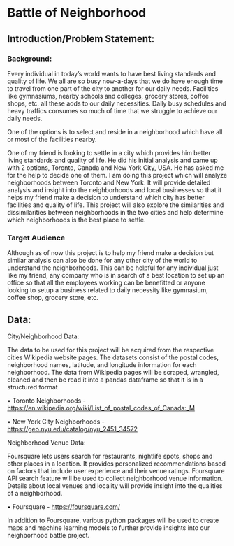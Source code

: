 # Battle of Neighborhood
## Introduction/Problem Statement:

### Background:
Every individual in today’s world wants to have best living standards and quality of life. We all are so busy now-a-days that we do have enough time to travel from one part of the city to another for our daily needs. Facilities like gymnasiums, nearby schools and colleges, grocery stores, coffee shops, etc. all these adds to our daily necessities. Daily busy schedules and heavy traffics consumes so much of time that we struggle to achieve our daily needs. 


One of the options is to select and reside in a neighborhood which have all or most of the facilities nearby.


One of my friend is looking to settle in a city which provides him better living standards and quality of life. He did his initial analysis and came up with 2 options, Toronto, Canada and New York City, USA. He has asked me for the help to decide one of them. I am doing this project which will analyze neighborhoods between Toronto and New York. It will provide detailed analysis and insight into the neighborhoods and local businesses so that it helps my friend make a decision to understand which city has better facilities and quality of life. This project will also explore the similarities and dissimilarities between neighborhoods in the two cities and help determine which neighborhoods is the best place to settle.


### Target Audience

Although as of now this project is to help my friend make a decision but similar analysis can also be done for any other city of the world to understand the neighborhoods. This can be helpful for any individual just like my friend, any company who is in search of a best location to set up an office so that all the employees working can be benefitted or anyone looking to setup a business related to daily necessity like gymnasium, coffee shop, grocery store, etc. 


## Data:
City/Neighborhood Data:

The data to be used for this project will be acquired from the respective cities Wikipedia website pages. The datasets consist of the postal codes, neighborhood names, latitude, and longitude information for each neighborhood.  The data from Wikipedia pages will be scraped, wrangled, cleaned and then be read it into a pandas dataframe so that it is in a structured format

• Toronto Neighborhoods -  https://en.wikipedia.org/wiki/List_of_postal_codes_of_Canada:_M

• New York City Neighborhoods - https://geo.nyu.edu/catalog/nyu_2451_34572


Neighborhood Venue Data:

Foursquare lets users search for restaurants, nightlife spots, shops and other places in a location. It provides personalized recommendations based on factors that include user experience and their venue ratings.
Foursquare API search feature will be used to collect neighborhood venue information. Details about local venues and locality will provide insight into the qualities of a neighborhood. 

• Foursquare - https://foursquare.com/


In addition to Foursquare, various python packages will be used to create maps and machine learning models to further provide insights into our neighborhood battle project.

